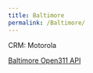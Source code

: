 ```yaml
---
title: Baltimore
permalink: /Baltimore/
---
```


CRM: Motorola

[Baltimore Open311 API](http://311test.baltimorecity.gov/open311)
